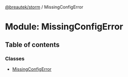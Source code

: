 [@breautek/storm](../README.md) / MissingConfigError

# Module: MissingConfigError

## Table of contents

### Classes

- [MissingConfigError](../classes/missingconfigerror.missingconfigerror-1.md)
